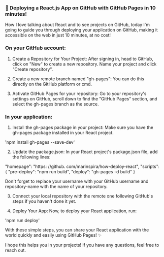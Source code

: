 ### 🚀 Deploying a React.js App on GitHub with GitHub Pages in 10 minutes!

How I love talking about React and to see projects on GitHub, today I'm going to guide you through deploying your application on GitHub, making it accessible on the web in just 10 minutes, at no cost!

### On your GitHub account:
1. Create a Repository for Your Project:
After signing in, head to GitHub, click on "New" to create a new repository. Name your project and click "Create repository".

2. Create a new remote branch named "gh-pages":
You can do this directly on the GitHub platform or cmd.

3. Activate GitHub Pages for your repository:
Go to your repository's settings on GitHub, scroll down to find the "GitHub Pages" section, and select the gh-pages branch as the source.

### In your application:
1. Install the gh-pages package in your project:
Make sure you have the gh-pages package installed in your React project. 

'npm install gh-pages --save-dev'
 
2. Update the package.json:
In your React project's package.json file, add the following lines:

"homepage": "https: //github. com/marinspira/how-deploy-react", 
"scripts": { "pre-deploy": "npm run build", "deploy": "gh-pages -d build" } 

Don't forget to replace your username with your GitHub username and repository-name with the name of your repository.

3. Connect your local repository with the remote one following GitHub's steps if you haven't done it yet. 

4. Deploy Your App:
Now, to deploy your React application, run:

'npm run deploy'

With these simple steps, you can share your React application with the world quickly and easily using GitHub Pages! ✨ 

I hope this helps you in your projects! If you have any questions, feel free to reach out.
